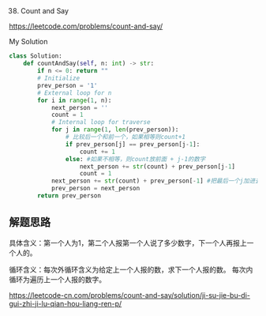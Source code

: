 ##
38. Count and Say

https://leetcode.com/problems/count-and-say/

My Solution

```python
class Solution:
    def countAndSay(self, n: int) -> str:
        if n <= 0: return ""
        # Initialize
        prev_person = '1'
        # External loop for n
        for i in range(1, n):
            next_person = ''
            count = 1
            # Internal loop for traverse
            for j in range(1, len(prev_person)):
                # 比较后一个和前一个，如果相等则count+1
                if prev_person[j] == prev_person[j-1]:
                    count += 1
                else: #如果不相等，则count放前面 + j-1的数字
                    next_person += str(count) + prev_person[j-1]
                    count = 1
            next_person += str(count) + prev_person[-1] #把最后一个j加进去
            prev_person = next_person
        return prev_person
```
## 解题思路
具体含义：第一个人为1，第二个人报第一个人说了多少数字，下一个人再报上一个人的。

循环含义：每次外循环含义为给定上一个人报的数，求下一个人报的数。 每次内循环为遍历上一个人报的数字。

https://leetcode-cn.com/problems/count-and-say/solution/ji-su-jie-bu-di-gui-zhi-ji-lu-qian-hou-liang-ren-p/


